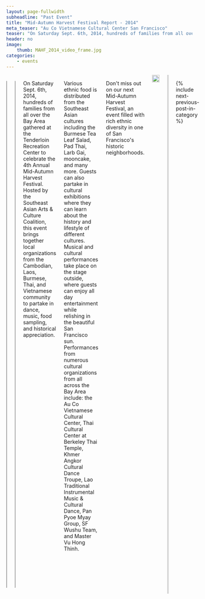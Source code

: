 ```yaml
---
layout: page-fullwidth
subheadline: "Past Event"
title: "Mid-Autumn Harvest Festival Report - 2014"
meta_teaser: "Au Co Vietnamese Cultural Center San Francisco"
teaser: "On Saturday Sept. 6th, 2014, hundreds of families from all over the Bay Area gathered at the Tenderloin Recreation Center to celebrate the 4th Annual Mid-Autumn Harvest Festival. Hosted by the Southeast Asian Arts & Culture Coalition, this event brings together local organizations from the Cambodian, Laos, Burmese, Thai, and Vietnamese community to partake in dance, music, food sampling, and historical appreciation."
header: no
image:
    thumb: MAHF_2014_video_frame.jpg
categories:
    - events
---
```

<!--more-->
<div class="small-12 columns" style="padding: 0px; border-bottom: none;" markdown="1">

<table style="border-color: #cccccc; margin-left: auto; margin-right: auto;" border="1" width="100%">
<tbody>
<tr style="padding: 2rem 0.625rem 0.5625rem 0.625rem">
<td align="center" style="padding: 2rem 0.625rem 0.5625rem 0.625rem">
<p style="text-align: center;"><iframe style="border:1px solid #cccccc" src="https://www.youtube.com/embed/5ujGaTOBsw0" width="560" height="315" frameborder="0" allowfullscreen=""></iframe></p>
</td>
</tr>
</tbody>
</table>

<table style="border-color: #cccccc; margin-left: auto; margin-right: auto;" border="1" width="100%">
<tbody>
<tr style="padding: 2rem 0.625rem 0.5625rem 0.625rem">
<td align="center" style="padding: 2rem 0.625rem 0.5625rem 0.625rem">
<p style="text-align: center;"><iframe style="border:1px solid #cccccc" src="https://www.youtube.com/embed/uIf0erflNFw" width="560" height="315" frameborder="0" allowfullscreen=""></iframe></p>
</td>
</tr>
</tbody>
</table>

On Saturday Sept. 6th, 2014, hundreds of families from all over the Bay Area gathered at the Tenderloin Recreation Center to celebrate the 4th Annual Mid-Autumn Harvest Festival. Hosted by the Southeast Asian Arts & Culture Coalition, this event brings together local organizations from the Cambodian, Laos, Burmese, Thai, and Vietnamese community to partake in dance, music, food sampling, and historical appreciation.

Various ethnic food is distributed from the Southeast Asian cultures including the Burmese Tea Leaf Salad, Pad Thai, Larb Gai, mooncake, and many more. Guests can also partake in cultural exhibitions where they can learn about the history and lifestyle of different cultures. Musical and cultural performances take place on the stage outside, where guests can enjoy all day entertainment while relishing in the beautiful San Francisco sun. Performances from numerous cultural organizations from all across the Bay Area include: the Au Co Vietnamese Cultural Center, Thai Cultural Center at Berkeley Thai Temple, Khmer Angkor Cultural Dance Troupe, Lao Traditional Instrumental Music & Cultural Dance, Pan Pyoe Myay Group, SF Wushu Team, and Master Vu Hong Thinh.

Don't miss out on our next Mid-Autumn Harvest Festival, an event filled with rich ethnic diversity in one of San Francisco's historic neighborhoods.

<img width="100%" src="http://74.220.215.61/~seaaccsf/galleries/images/2015/MAHF/Poster_web.jpg">

<div class="small-12 columns" style="padding: 0px; border-bottom: none;">
<iframe style="border:1px solid #cccccc" width="100%" height="1400" src="http://74.220.215.61/~seaaccsf/galleries/index.php/photo-galleries/2-mid-autumn-festival-report-2014" frameborder="0" allowfullscreen=""></iframe></div>


{% include next-previous-post-in-category %}

</div>
